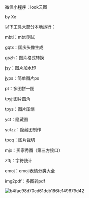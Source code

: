 微信小程序：look云图

by Xe



以下工具大部分本地运行：

mbti：mbti测试

gqtx：国庆头像生成 


gszh：图片格式转换  

jsy：图片加水印  

jyps：简单图片ps  

pt：多图拼一图  

tpyj:图片圆角  

tpys：图片压缩  

yct：隐藏图  

yctzz：隐藏图制作

tpcq：图片裁切

mjx：买家秀图（第三方接口）

zftj：字符统计

emoj：emoji表情分类大全

img2pdf：多图转pdf

![b4fae98d70cd61dcb186fc149679d42](http://cdn.33129999.xyz/mk_img/b4fae98d70cd61dcb186fc149679d42.jpg)
